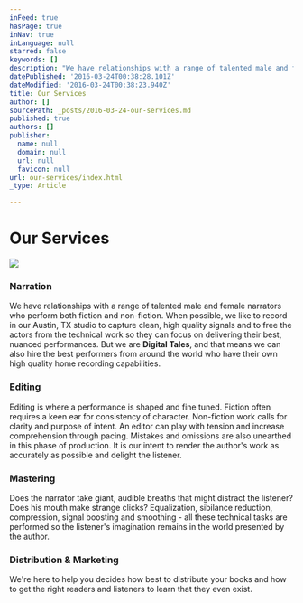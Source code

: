 ```yaml
---
inFeed: true
hasPage: true
inNav: true
inLanguage: null
starred: false
keywords: []
description: "We have relationships with a range of talented male and female narrators who perform both fiction and non-fiction. When possible, we like to record in our Austin, TX studio to capture clean, high quality signals and to free the actors from the technical work so they can focus on delivering their best, nuanced performances. But we are\_Digital Tales, and that means we can also hire the best performers from around the world who have their own high quality home recording capabilities."
datePublished: '2016-03-24T00:38:28.101Z'
dateModified: '2016-03-24T00:38:23.940Z'
title: Our Services
author: []
sourcePath: _posts/2016-03-24-our-services.md
published: true
authors: []
publisher:
  name: null
  domain: null
  url: null
  favicon: null
url: our-services/index.html
_type: Article

---
```

# Our Services
![](https://s3-us-west-2.amazonaws.com/the-grid-img/p/b2bd1cc89db81fd4c0cc9e7c88e97116e6a08516.jpg)

### Narration

We have relationships with a range of talented male and female narrators who perform both fiction and non-fiction. When possible, we like to record in our Austin, TX studio to capture clean, high quality signals and to free the actors from the technical work so they can focus on delivering their best, nuanced performances. But we are **Digital Tales**, and that means we can also hire the best performers from around the world who have their own high quality home recording capabilities.

### Editing

Editing is where a performance is shaped and fine tuned. Fiction often requires a keen ear for consistency of character. Non-fiction work calls for clarity and purpose of intent. An editor can play with tension and increase comprehension through pacing. Mistakes and omissions are also unearthed in this phase of production. It is our intent to render the author's work as accurately as possible and delight the listener.

### Mastering

Does the narrator take giant, audible breaths that might distract the listener? Does his mouth make strange clicks? Equalization, sibilance reduction, compression, signal boosting and smoothing - all these technical tasks are performed so the listener's imagination remains in the world presented by the author.

### Distribution & Marketing

We're here to help you decides how best to distribute your books and how to get the right readers and listeners to learn that they even exist.